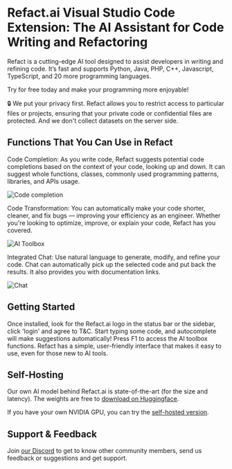 # Refact.ai Visual Studio Code Extension: The AI Assistant for Code Writing and Refactoring


Refact is a cutting-edge AI tool designed to assist developers in writing and refining code.
It’s fast and supports Python, Java, PHP, C++, Javascript, TypeScript, and 20 more programming languages.

Try for free today and make your programming more enjoyable!

🔒 We put your privacy first. Refact allows you to restrict access to particular files or projects, ensuring that your private code or confidential files are protected. And we don't collect datasets on the server side.



## Functions That You Can Use in Refact

Code Completion: As you write code, Refact suggests potential code completions based on the context of your code, looking up and down. It can suggest whole functions, classes, commonly used programming patterns, libraries, and APIs usage.

![Code completion](https://www.smallcloud.ai/img/vs-completion.jpg)


Code Transformation: You can automatically make your code shorter, cleaner, and fix bugs — improving your efficiency as an engineer. Whether you're looking to optimize, improve, or explain your code, Refact has you covered.

![AI Toolbox](https://www.smallcloud.ai/img/vs-ai-toolbox.jpg)



Integrated Chat: Use natural language to generate, modify, and refine your code. Chat can automatically pick up the selected code and put back the results. It also provides you with documentation links.

![Chat](https://www.smallcloud.ai/img/vs-chat.gif)



## Getting Started

Once installed, look for the Refact.ai logo in the status bar or the sidebar, click 'login' and agree to T&C. Start typing some code, and autocomplete will make suggestions automatically! Press F1 to access the AI toolbox functions. Refact has a simple, user-friendly interface that makes it easy to use, even for those new to AI tools.


## Self-Hosting

Our own AI model behind Refact.ai is state-of-the-art (for the size and latency). The weights are free to [download on Huggingface](https://huggingface.co/smallcloudai).

If you have your own NVIDIA GPU, you can try the [self-hosted version](https://refact.smallcloud.ai/docker).


## Support & Feedback

Join [our Discord](https://www.smallcloud.ai/discord) to get to know other community members, send us feedback or suggestions and get support.


